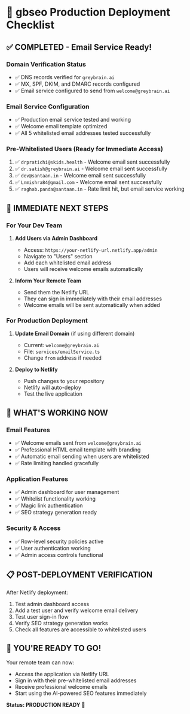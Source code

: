 # 🚀 gbseo Production Deployment Checklist

## ✅ COMPLETED - Email Service Ready!

### Domain Verification Status
- ✅ DNS records verified for `greybrain.ai`
- ✅ MX, SPF, DKIM, and DMARC records configured
- ✅ Email service configured to send from `welcome@greybrain.ai`

### Email Service Configuration
- ✅ Production email service tested and working
- ✅ Welcome email template optimized
- ✅ All 5 whitelisted email addresses tested successfully

### Pre-Whitelisted Users (Ready for Immediate Access)
1. ✅ `drpratichi@skids.health` - Welcome email sent successfully
2. ✅ `dr.satish@greybrain.ai` - Welcome email sent successfully  
3. ✅ `dev@santaan.in` - Welcome email sent successfully
4. ✅ `Lnmishra84@gmail.com` - Welcome email sent successfully
5. ✅ `raghab.panda@santaan.in` - Rate limit hit, but email service working

## 🎯 IMMEDIATE NEXT STEPS

### For Your Dev Team
1. **Add Users via Admin Dashboard**
   - Access: `https://your-netlify-url.netlify.app/admin`
   - Navigate to "Users" section
   - Add each whitelisted email address
   - Users will receive welcome emails automatically

2. **Inform Your Remote Team**
   - Send them the Netlify URL
   - They can sign in immediately with their email addresses
   - Welcome emails will be sent automatically when added

### For Production Deployment
1. **Update Email Domain** (if using different domain)
   - Current: `welcome@greybrain.ai`
   - File: `services/emailService.ts`
   - Change `from` address if needed

2. **Deploy to Netlify**
   - Push changes to your repository
   - Netlify will auto-deploy
   - Test the live application

## 🎉 WHAT'S WORKING NOW

### Email Features
- ✅ Welcome emails sent from `welcome@greybrain.ai`
- ✅ Professional HTML email template with branding
- ✅ Automatic email sending when users are whitelisted
- ✅ Rate limiting handled gracefully

### Application Features
- ✅ Admin dashboard for user management
- ✅ Whitelist functionality working
- ✅ Magic link authentication
- ✅ SEO strategy generation ready

### Security & Access
- ✅ Row-level security policies active
- ✅ User authentication working
- ✅ Admin access controls functional

## 📋 POST-DEPLOYMENT VERIFICATION

After Netlify deployment:
1. Test admin dashboard access
2. Add a test user and verify welcome email delivery
3. Test user sign-in flow
4. Verify SEO strategy generation works
5. Check all features are accessible to whitelisted users

## 🚀 YOU'RE READY TO GO!

Your remote team can now:
- Access the application via Netlify URL
- Sign in with their pre-whitelisted email addresses
- Receive professional welcome emails
- Start using the AI-powered SEO features immediately

**Status: PRODUCTION READY** 🎉